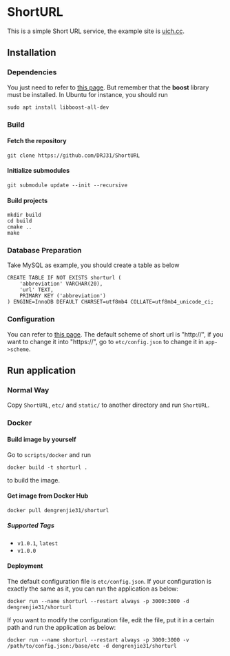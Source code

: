 # ShortURL

This is a simple Short URL service, the example site is [uich.cc](https://uich.cc). 

## Installation
### Dependencies
You just need to refer to [this page](https://github.com/an-tao/drogon/wiki/CHN-02-%E5%AE%89%E8%A3%85). But remember that the **boost** library must be installed. In Ubuntu for instance, you should run
```shell
sudo apt install libboost-all-dev
```

### Build
#### Fetch the repository
```shell
git clone https://github.com/DRJ31/ShortURL
```

#### Initialize submodules
```shell
git submodule update --init --recursive
```

#### Build projects
```shell
mkdir build
cd build
cmake ..
make
```

### Database Preparation
Take MySQL as example, you should create a table as below
```mysql
CREATE TABLE IF NOT EXISTS shorturl (
    'abbreviation' VARCHAR(20),
    'url' TEXT,
    PRIMARY KEY ('abbreviation')
) ENGINE=InnoDB DEFAULT CHARSET=utf8mb4 COLLATE=utf8mb4_unicode_ci;
```

### Configuration
You can refer to [this page](https://github.com/an-tao/drogon/wiki/CHN-10-%E9%85%8D%E7%BD%AE%E6%96%87%E4%BB%B6). The default scheme of short url is "http://", if you want to change it into "https://", go to `etc/config.json` to change it in `app->scheme`.


## Run application
### Normal Way
Copy `ShortURL`, `etc/` and `static/` to another directory and run `ShortURL`.

### Docker
#### Build image by yourself
Go to `scripts/docker` and run 
```shell
docker build -t shorturl .
``` 
to build the image.

#### Get image from Docker Hub
```shell
docker pull dengrenjie31/shorturl
```
##### Supported Tags
- `v1.0.1`, `latest`
- `v1.0.0`


#### Deployment
The default configuration file is `etc/config.json`. If your configuration is exactly the same as it, you can run the application as below:
```shell
docker run --name shorturl --restart always -p 3000:3000 -d dengrenjie31/shorturl
```

If you want to modify the configuration file, edit the file, put it in a certain path and run the application as below:
```shell
docker run --name shorturl --restart always -p 3000:3000 -v /path/to/config.json:/base/etc -d dengrenjie31/shorturl
```